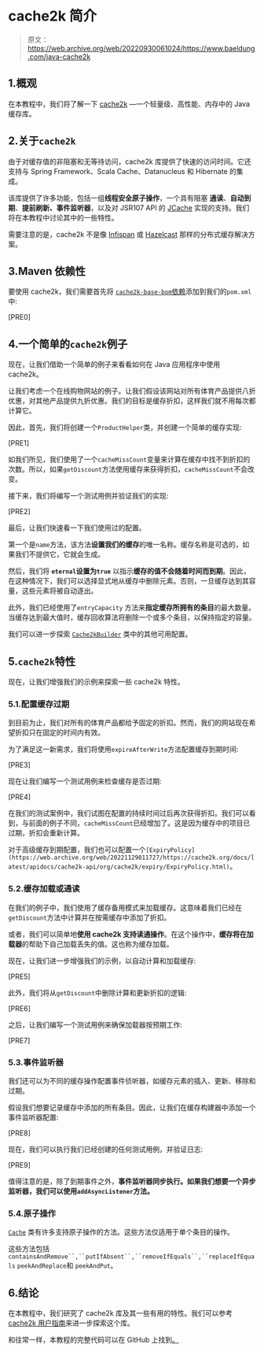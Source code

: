 # cache2k 简介

> 原文：<https://web.archive.org/web/20220930061024/https://www.baeldung.com/java-cache2k>

## 1.概观

在本教程中，我们将了解一下 [cache2k](https://web.archive.org/web/20221129011727/https://cache2k.org/) —一个轻量级、高性能、内存中的 Java 缓存库。

## 2.关于`cache2k`

由于对缓存值的非阻塞和无等待访问，cache2k 库提供了快速的访问时间。它还支持与 Spring Framework、Scala Cache、Datanucleus 和 Hibernate 的集成。

该库提供了许多功能，包括一组**线程安全原子操作**，一个具有阻塞 **通读**、**自动到期**、**提前刷新、事件监听器**，以及对 JSR107 API 的 [JCache](/web/20221129011727/https://www.baeldung.com/jcache) 实现的支持。我们将在本教程中讨论其中的一些特性。

需要注意的是，cache2k 不是像 [Infispan](/web/20221129011727/https://www.baeldung.com/infinispan) 或 [Hazelcast](/web/20221129011727/https://www.baeldung.com/java-hazelcast) 那样的分布式缓存解决方案。

## 3.Maven 依赖性

要使用 cache2k，我们需要首先将 [`cache2k-base-bom`依赖](https://web.archive.org/web/20221129011727/https://search.maven.org/classic/#search%7Cgav%7C1%7Cg%3A%22org.cache2k%22%20AND%20a%3A%22cache2k-base-bom%22)添加到我们的`pom.xml`中:

[PRE0]

## 4.一个简单的`cache2k`例子

现在，让我们借助一个简单的例子来看看如何在 Java 应用程序中使用 cache2k。

让我们考虑一个在线购物网站的例子。让我们假设该网站对所有体育产品提供八折优惠，对其他产品提供九折优惠。我们的目标是缓存折扣，这样我们就不用每次都计算它。

因此，首先，我们将创建一个`ProductHelper`类，并创建一个简单的缓存实现:

[PRE1]

如我们所见，我们使用了一个`cacheMissCount`变量来计算在缓存中找不到折扣的次数。所以，如果`getDiscount`方法使用缓存来获得折扣，`cacheMissCount`不会改变。

接下来，我们将编写一个测试用例并验证我们的实现:

[PRE2]

最后，让我们快速看一下我们使用过的配置。

第一个是`name`方法，该方法**设置我们的缓存**的唯一名称。缓存名称是可选的，如果我们不提供它，它就会生成。

然后，我们将 **`eternal`设置为`true`** 以指示**缓存的值不会随着时间而到期**。因此，在这种情况下，我们可以选择显式地从缓存中删除元素。否则，一旦缓存达到其容量，这些元素将被自动逐出。

此外，我们已经使用了`entryCapacity` 方法来**指定缓存所拥有的条目**的最大数量。当缓存达到最大值时，缓存回收算法将删除一个或多个条目，以保持指定的容量。

我们可以进一步探索 [`Cache2kBuilder`](https://web.archive.org/web/20221129011727/https://cache2k.org/docs/latest/apidocs/cache2k-api/org/cache2k/Cache2kBuilder.html) 类中的其他可用配置。

## 5.`cache2k`特性

现在，让我们增强我们的示例来探索一些 cache2k 特性。

### 5.1.配置缓存过期

到目前为止，我们对所有的体育产品都给予固定的折扣。然而，我们的网站现在希望折扣只在固定的时间内有效。

为了满足这一新需求，我们将使用`expireAfterWrite`方法配置缓存到期时间:

[PRE3]

现在让我们编写一个测试用例来检查缓存是否过期:

[PRE4]

在我们的测试案例中，我们试图在配置的持续时间过后再次获得折扣。我们可以看到，与前面的例子不同，`cacheMissCount`已经增加了。这是因为缓存中的项目已过期，折扣会重新计算。

对于高级缓存到期配置，我们也可以配置一个`[ExpiryPolicy](https://web.archive.org/web/20221129011727/https://cache2k.org/docs/latest/apidocs/cache2k-api/org/cache2k/expiry/ExpiryPolicy.html)`。

### 5.2.缓存加载或通读

在我们的例子中，我们使用了缓存备用模式来加载缓存。这意味着我们已经在`getDiscount`方法中计算并在按需缓存中添加了折扣。

或者，我们可以简单地**使用 cache2k 支持读通操作**。在这个操作中，**缓存将在加载器**的帮助下自己加载丢失的值。这也称为缓存加载。

现在，让我们进一步增强我们的示例，以自动计算和加载缓存:

[PRE5]

此外，我们将从`getDiscount`中删除计算和更新折扣的逻辑:

[PRE6]

之后，让我们编写一个测试用例来确保加载器按预期工作:

[PRE7]

### 5.3.事件监听器

我们还可以为不同的缓存操作配置事件侦听器，如缓存元素的插入、更新、移除和过期。

假设我们想要记录缓存中添加的所有条目。因此，让我们在缓存构建器中添加一个事件监听器配置:

[PRE8]

现在，我们可以执行我们已经创建的任何测试用例，并验证日志:

[PRE9]

值得注意的是，除了到期事件之外，**事件监听器同步执行。如果我们想要一个异步监听器，我们可以使用`addAsyncListener`方法。**

### 5.4.原子操作

[`Cache`](https://web.archive.org/web/20221129011727/https://cache2k.org/docs/latest/apidocs/cache2k-api/org/cache2k/Cache.html) 类有许多支持原子操作的方法。这些方法仅适用于单个条目的操作。

这些方法包括`containsAndRemove``,``putIfAbsent``,``removeIfEquals``,``replaceIfEquals` `peekAndReplace`和 `peekAndPut`。

## 6.结论

在本教程中，我们研究了 cache2k 库及其一些有用的特性。我们可以参考 [cache2k 用户指南](https://web.archive.org/web/20221129011727/https://cache2k.org/docs/latest/user-guide.html)来进一步探索这个库。

和往常一样，本教程的完整代码可以在 GitHub 上找到[。](https://web.archive.org/web/20221129011727/https://github.com/eugenp/tutorials/tree/master/libraries-3)